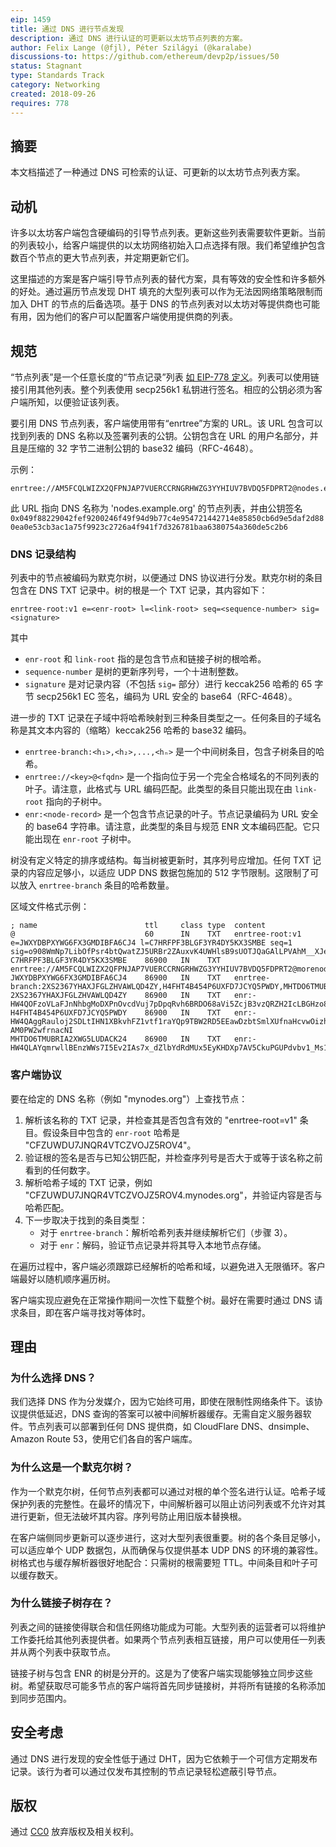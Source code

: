 ```yaml
---
eip: 1459
title: 通过 DNS 进行节点发现
description: 通过 DNS 进行认证的可更新以太坊节点列表的方案。
author: Felix Lange (@fjl), Péter Szilágyi (@karalabe)
discussions-to: https://github.com/ethereum/devp2p/issues/50
status: Stagnant
type: Standards Track
category: Networking
created: 2018-09-26
requires: 778
---
```


## 摘要

本文档描述了一种通过 DNS 可检索的认证、可更新的以太坊节点列表方案。

## 动机

许多以太坊客户端包含硬编码的引导节点列表。更新这些列表需要软件更新。当前的列表较小，给客户端提供的以太坊网络初始入口点选择有限。我们希望维护包含数百个节点的更大节点列表，并定期更新它们。

这里描述的方案是客户端引导节点列表的替代方案，具有等效的安全性和许多额外的好处。通过遍历节点发现 DHT 填充的大型列表可以作为无法因网络策略限制而加入 DHT 的节点的后备选项。基于 DNS 的节点列表对以太坊对等提供商也可能有用，因为他们的客户可以配置客户端使用提供商的列表。

## 规范

“节点列表”是一个任意长度的“节点记录”列表 [如 EIP-778 定义](./eip-778.md)。列表可以使用链接引用其他列表。整个列表使用 secp256k1 私钥进行签名。相应的公钥必须为客户端所知，以便验证该列表。

要引用 DNS 节点列表，客户端使用带有“enrtree”方案的 URL。该 URL 包含可以找到列表的 DNS 名称以及签署列表的公钥。公钥包含在 URL 的用户名部分，并且是压缩的 32 字节二进制公钥的 base32 编码（RFC-4648）。

示例：

    enrtree://AM5FCQLWIZX2QFPNJAP7VUERCCRNGRHWZG3YYHIUV7BVDQ5FDPRT2@nodes.example.org

此 URL 指向 DNS 名称为 'nodes.example.org' 的节点列表，并由公钥签名
`0x049f88229042fef9200246f49f94d9b77c4e954721442714e85850cb6d9e5daf2d880ea0e53cb3ac1a75f9923c2726a4f941f7d326781baa6380754a360de5c2b6`

### DNS 记录结构

列表中的节点被编码为默克尔树，以便通过 DNS 协议进行分发。默克尔树的条目包含在 DNS TXT 记录中。树的根是一个 TXT 记录，其内容如下：

    enrtree-root:v1 e=<enr-root> l=<link-root> seq=<sequence-number> sig=<signature>

其中

- `enr-root` 和 `link-root` 指的是包含节点和链接子树的根哈希。
- `sequence-number` 是树的更新序列号，一个十进制整数。
- `signature` 是对记录内容（不包括 `sig=` 部分）进行 keccak256 哈希的 65 字节 secp256k1 EC 签名，编码为 URL 安全的 base64（RFC-4648）。

进一步的 TXT 记录在子域中将哈希映射到三种条目类型之一。任何条目的子域名称是其文本内容的（缩略）keccak256 哈希的 base32 编码。

- `enrtree-branch:<h₁>,<h₂>,...,<hₙ>` 是一个中间树条目，包含子树条目的哈希。
- `enrtree://<key>@<fqdn>` 是一个指向位于另一个完全合格域名的不同列表的叶子。请注意，此格式与 URL 编码匹配。此类型的条目只能出现在由 `link-root` 指向的子树中。
- `enr:<node-record>` 是一个包含节点记录的叶子。节点记录编码为 URL 安全的 base64 字符串。请注意，此类型的条目与规范 ENR 文本编码匹配。它只能出现在 `enr-root` 子树中。

树没有定义特定的排序或结构。每当树被更新时，其序列号应增加。任何 TXT 记录的内容应足够小，以适应 UDP DNS 数据包施加的 512 字节限制。这限制了可以放入 `enrtree-branch` 条目的哈希数量。

区域文件格式示例：

    ; name                        ttl     class type  content
    @                             60      IN    TXT   enrtree-root:v1 e=JWXYDBPXYWG6FX3GMDIBFA6CJ4 l=C7HRFPF3BLGF3YR4DY5KX3SMBE seq=1 sig=o908WmNp7LibOfPsr4btQwatZJ5URBr2ZAuxvK4UWHlsB9sUOTJQaGAlLPVAhM__XJesCHxLISo94z5Z2a463gA
    C7HRFPF3BLGF3YR4DY5KX3SMBE    86900   IN    TXT   enrtree://AM5FCQLWIZX2QFPNJAP7VUERCCRNGRHWZG3YYHIUV7BVDQ5FDPRT2@morenodes.example.org
    JWXYDBPXYWG6FX3GMDIBFA6CJ4    86900   IN    TXT   enrtree-branch:2XS2367YHAXJFGLZHVAWLQD4ZY,H4FHT4B454P6UXFD7JCYQ5PWDY,MHTDO6TMUBRIA2XWG5LUDACK24
    2XS2367YHAXJFGLZHVAWLQD4ZY    86900   IN    TXT   enr:-HW4QOFzoVLaFJnNhbgMoDXPnOvcdVuj7pDpqRvh6BRDO68aVi5ZcjB3vzQRZH2IcLBGHzo8uUN3snqmgTiE56CH3AMBgmlkgnY0iXNlY3AyNTZrMaECC2_24YYkYHEgdzxlSNKQEnHhuNAbNlMlWJxrJxbAFvA
    H4FHT4B454P6UXFD7JCYQ5PWDY    86900   IN    TXT   enr:-HW4QAggRauloj2SDLtIHN1XBkvhFZ1vtf1raYQp9TBW2RD5EEawDzbtSmlXUfnaHcvwOizhVYLtr7e6vw7NAf6mTuoCgmlkgnY0iXNlY3AyNTZrMaECjrXI8TLNXU0f8cthpAMxEshUyQlK-AM0PW2wfrnacNI
    MHTDO6TMUBRIA2XWG5LUDACK24    86900   IN    TXT   enr:-HW4QLAYqmrwllBEnzWWs7I5Ev2IAs7x_dZlbYdRdMUx5EyKHDXp7AV5CkuPGUPdvbv1_Ms1CPfhcGCvSElSosZmyoqAgmlkgnY0iXNlY3AyNTZrMaECriawHKWdDRk2xeZkrOXBQ0dfMFLHY4eENZwdufn1S1o

### 客户端协议

要在给定的 DNS 名称（例如 "mynodes.org"）上查找节点：

1. 解析该名称的 TXT 记录，并检查其是否包含有效的 "enrtree-root=v1" 条目。假设条目中包含的 `enr-root` 哈希是 "CFZUWDU7JNQR4VTCZVOJZ5ROV4"。
2. 验证根的签名是否与已知公钥匹配，并检查序列号是否大于或等于该名称之前看到的任何数字。
3. 解析哈希子域的 TXT 记录，例如 "CFZUWDU7JNQR4VTCZVOJZ5ROV4.mynodes.org"，并验证内容是否与哈希匹配。
4. 下一步取决于找到的条目类型：
   - 对于 `enrtree-branch`：解析哈希列表并继续解析它们（步骤 3）。
   - 对于 `enr`：解码，验证节点记录并将其导入本地节点存储。

在遍历过程中，客户端必须跟踪已经解析的哈希和域，以避免进入无限循环。客户端最好以随机顺序遍历树。

客户端实现应避免在正常操作期间一次性下载整个树。最好在需要时通过 DNS 请求条目，即在客户端寻找对等体时。

## 理由

### 为什么选择 DNS？

我们选择 DNS 作为分发媒介，因为它始终可用，即使在限制性网络条件下。该协议提供低延迟，DNS 查询的答案可以被中间解析器缓存。无需自定义服务器软件。节点列表可以部署到任何 DNS 提供商，如 CloudFlare DNS、dnsimple、Amazon Route 53，使用它们各自的客户端库。

### 为什么这是一个默克尔树？

作为一个默克尔树，任何节点列表都可以通过对根的单个签名进行认证。哈希子域保护列表的完整性。在最坏的情况下，中间解析器可以阻止访问列表或不允许对其进行更新，但无法破坏其内容。序列号防止用旧版本替换根。

在客户端侧同步更新可以逐步进行，这对大型列表很重要。树的各个条目足够小，可以适应单个 UDP 数据包，从而确保与仅提供基本 UDP DNS 的环境的兼容性。树格式也与缓存解析器很好地配合：只需树的根需要短 TTL。中间条目和叶子可以缓存数天。
### 为什么链接子树存在？

列表之间的链接使得联合和信任网络功能成为可能。大型列表的运营者可以将维护工作委托给其他列表提供者。如果两个节点列表相互链接，用户可以使用任一列表并从两个列表中获取节点。

链接子树与包含 ENR 的树是分开的。这是为了使客户端实现能够独立同步这些树。希望获取尽可能多节点的客户端将首先同步链接树，并将所有链接的名称添加到同步范围内。

## 安全考虑

通过 DNS 进行发现的安全性低于通过 DHT，因为它依赖于一个可信方定期发布记录。该行为者可以通过仅发布其控制的节点记录轻松遮蔽引导节点。

## 版权

通过 [CC0](../LICENSE.md) 放弃版权及相关权利。